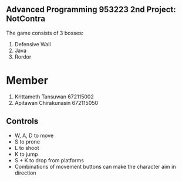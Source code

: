 ## Advanced Programming 953223 2nd Project: NotContra
The game consists of 3 bosses:
1. Defensive Wall
2. Java
3. Rordor

# Member
1. Krittameth Tansuwan 672115002
2. Apitawan Chirakunasin 672115050

## Controls
- W, A, D to move
- S to prone
- L to shoot
- K to jump
- S + K to drop from platforms
- Combinations of movement buttons can make the character aim in direction
